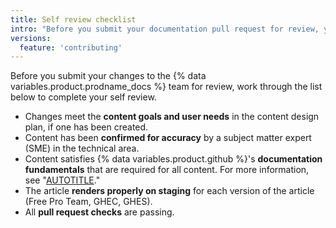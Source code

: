 ```yaml
---
title: Self review checklist
intro: "Before you submit your documentation pull request for review, you should first review it yourself."
versions:
  feature: 'contributing'
---
```


Before you submit your changes to the {% data variables.product.prodname_docs %} team for review, work through the list below to complete your self review.

* Changes meet the **content goals and user needs** in the content design plan, if one has been created.
* Content has been **confirmed for accuracy** by a subject matter expert (SME) in the technical area.
* Content satisfies {% data variables.product.github %}'s **documentation fundamentals** that are required for all content. For more information, see "[AUTOTITLE](/contributing/writing-for-github-docs/about-githubs-documentation-fundamentals)."
* The article **renders properly on staging** for each version of the article (Free Pro Team, GHEC, GHES).
* All **pull request checks** are passing.
